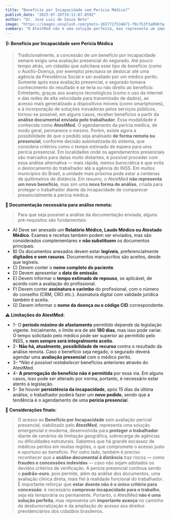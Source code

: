 ```yaml
---
title: "Benefício por Incapacidade sem Perícia Médica?"
publish_date: "2025-07-28T19:11:07.059Z"
author: "Dr. José Luiz de Souza Neto"
image: "https://images.unsplash.com/photo-1657727534671-f0c753f3a098?q=80&w=870&auto=format&fit=crop&ixlib=rb-4.1.0&ixid=M3wxMjA3fDB8MHxwaG90by1wYWdlfHx8fGVufDB8fHx8fA%3D%3D"
summary: "O AtestMed não é uma solução perfeita, mas representa um importante avanço no caminho da desburocratização e da ampliação do acesso aos direitos previdenciários dos cidadãos brasileiros."
---
```


**🩺 Benefício por Incapacidade sem Perícia Médica**
> Tradicionalmente, a concessão de um benefício por incapacidade sempre exigiu uma avaliação presencial do segurado. Até pouco tempo atrás, um cidadão que solicitava esse tipo de benefício (como o Auxílio-Doença, por exemplo) precisava se deslocar até uma agência da Previdência Social e ser avaliado por um médico perito. Somente após essa avaliação presencial, o segurado tomava conhecimento do resultado e se teria ou não direito ao benefício.
> Entretanto, graças aos avanços tecnológicos (como o uso da internet e das redes de alta velocidade para transmissão de dados), ao acesso mais generalizado a dispositivos móveis (como smartphones), e à incorporação de soluções inovadoras pelos serviços públicos, tornou-se possível, em alguns casos, receber benefícios a partir da **análise documental enviada pelo trabalhador**. Essa modalidade é conhecida como **AtestMed.**
> O agendamento da perícia médica, de modo geral, permanece o mesmo. Porém, existe agora a possibilidade de que o pedido seja analisado **de forma remota ou presencial**, conforme decisão automatizada do sistema, que considera critérios como o tempo estimado de espera para uma perícia presencial. Em localidades onde os agendamentos presenciais são marcados para datas muito distantes, é possível proceder com essa análise alternativa — mais rápida, menos burocrática e que evita o deslocamento do trabalhador até a agência do INSS. Em muitos municípios do Brasil, a unidade mais próxima pode estar a centenas de quilômetros de distância.
> Em resumo, o AtestMed **não representa um novo benefício**, mas sim uma **nova forma de análise**, criada para proteger o trabalhador diante da incapacidade de comparecer presencialmente à perícia médica.

**📄 Documentação necessária para análise remota:**


>Para que seja possível a análise da documentação enviada, alguns pré-requisitos são fundamentais:
- A) Deve ser anexado um **Relatório Médico, Laudo Médico ou Atestado Médico**. Exames e receitas também podem ser enviados, mas são considerados complementares e **não substituem** os documentos principais.
- B) Os documentos anexados devem estar **legíveis**, preferencialmente **digitados e sem rasuras**. Documentos manuscritos são aceitos, desde que legíveis.
- C) Devem conter o **nome completo do paciente**.
- D) Devem apresentar a **data de emissão**.
- E) Devem informar o **tempo estimado de repouso**, se aplicável, de acordo com a avaliação do profissional.
- F) Devem conter **assinatura e carimbo** do profissional, com o número do conselho (CRM, CRO etc.). Assinatura digital com validade jurídica também é aceita.
- G) Devem informar o **nome da doença ou o código CID** correspondente.

**⚠️ Limitações do AtestMed:**


- 1- O **período máximo de afastamento** permitido depende da legislação vigente. Inicialmente, o limite era de até **180 dias**, mas isso pode variar. O tempo solicitado pelo médico pode ser superior ao permitido pelo INSS, e **nem sempre será integralmente aceito**.
- 2- **Não há, atualmente, possibilidade de recurso** contra o resultado da análise remota. Caso o benefício seja negado, o segurado deverá agendar uma **avaliação presencial** com o médico perito.
- 3- **Não é possível restabelecer* benefícios anteriores através do AtestMed.
- 4- **A prorrogação do benefício não é permitida** por essa via. Em alguns casos, isso pode ser alterado por norma, portanto, é necessário estar atento à legislação.
- 5- Se houver **persistência da incapacidade**, após 15 dias da última análise, o trabalhador poderá fazer um **novo pedido**, sendo que a tendência é o agendamento de uma **perícia presencia**l.

**🧩 Considerações finais:**


> O acesso ao **Benefício por Incapacidade** sem avaliação pericial presencial, viabilizado pelo **AtestMed**, representa uma solução emergencial e moderna, desenvolvida para **proteger o trabalhador** diante de cenários de limitação geográfica, sobrecarga de agências ou dificuldades estruturais.
> Sabemos que há grande escassez de médicos peritos em muitas regiões, o que compromete o acesso justo e oportuno ao benefício. Por outro lado, também é preciso reconhecer que a **análise documental à distância** traz riscos — como **fraudes e concessões indevidas** — caso não sejam adotados os devidos critérios de verificação.
> A perícia presencial continua sendo o **padrão-ouro**, pois permite, além da análise dos documentos, uma avaliação clínica direta, mais fiel à realidade funcional do trabalhador. É importante reforçar que **estar doente não é o único critério para concessão**: é necessário **comprovar incapacidade para o trabalho**, seja ela temporária ou permanente.
> Portanto, o AtestMed **não é uma solução perfeita**, mas representa um **importante avanço** no caminho da desburocratização e da ampliação do acesso aos direitos previdenciários dos cidadãos brasileiros.